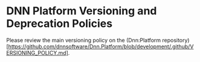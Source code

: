 # DNN Platform Versioning and Deprecation Policies

Please review the main versioning policy on the (Dnn:Platform repository)[https://github.com/dnnsoftware/Dnn.Platform/blob/development/.github/VERSIONING_POLICY.md].




